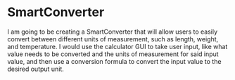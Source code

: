 # SmartConverter
I am going to be creating a SmartConverter that will allow users to easily convert between different units of measurement, such as length, weight, and temperature. 
I would use the calculator GUI to take user input, like what value needs to be converted and the units of measurement for said input value, and then use a conversion formula to convert the input value to the desired output unit.
